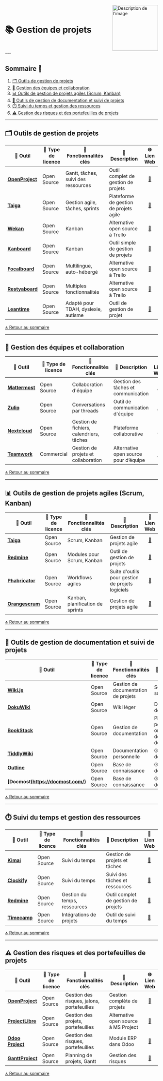 
<div style="display: flex; align-items: center; justify-content: space-between;">
  <h1>📚 Gestion de projets</h1>
  <img src="img/switchtoopen1.png" alt="Description de l'image" width="150" height="150">
</div>
---

## Sommaire 📖 <a id="sommaire"></a>
1. [🗂️ Outils de gestion de projets](#outils-gestion)
2. [👥 Gestion des équipes et collaboration](#gestion-equipes)
3. [📊 Outils de gestion de projets agiles (Scrum, Kanban)](#outils-agiles)
4. [📜 Outils de gestion de documentation et suivi de projets](#gestion-documentation)
5. [⏱️ Suivi du temps et gestion des ressources](#suivi-temps)
6. [⚠️ Gestion des risques et des portefeuilles de projets](#gestion-risques)

---

## 🗂️ Outils de gestion de projets <a id="outils-gestion"></a>

| 🌟 **Outil** | 🔑 **Type de licence** | 🚀 **Fonctionnalités clés** | 📝 **Description** | 🌐 **Lien Web** |
|---|---|---|---|---|
| **[OpenProject](https://www.openproject.org/)** | Open Source | Gantt, tâches, suivi des ressources | Outil complet de gestion de projets | <div align="center"><a href="https://www.openproject.org/">🔗</a></div> |
| **[Taiga](https://www.taiga.io/)** | Open Source | Gestion agile, tâches, sprints | Plateforme de gestion de projets agile | <div align="center"><a href="https://www.taiga.io/">🔗</a></div> |
| **[Wekan](https://wekan.github.io/)** | Open Source | Kanban | Alternative open source à Trello | <div align="center"><a href="https://wekan.github.io/">🔗</a></div> |
| **[Kanboard](https://kanboard.org/)** | Open Source | Kanban | Outil simple de gestion de projets | <div align="center"><a href="https://kanboard.org/">🔗</a></div> |
| **[Focalboard](https://github.com/mattermost-community/focalboard)** | Open Source | Multilingue, auto-hébergé | Alternative open source à Trello | <div align="center"><a href="https://github.com/mattermost-community/focalboard">🔗</a></div> |
| **[Restyaboard](https://restya.com/board/)** | Open Source | Multiples fonctionnalités | Alternative open source à Trello | <div align="center"><a href="https://restya.com/board/">🔗</a></div> |
| **[Leantime](https://github.com/Leantime/leantime)** | Open Source | Adapté pour TDAH, dyslexie, autisme | Outil de gestion de projet | <div align="center"><a href="https://github.com/Leantime/leantime">🔗</a></div> |

[🔝 Retour au sommaire](#sommaire)

---

## 👥 Gestion des équipes et collaboration <a id="gestion-equipes"></a>

| 🌟 **Outil** | 🔑 **Type de licence** | 🚀 **Fonctionnalités clés** | 📝 **Description** | 🔗 **Lien Web** |
|---|---|---|---|---|
| **[Mattermost](https://mattermost.com/)** | Open Source | Collaboration d'équipe | Gestion des tâches et communication | <div align="center"><a href="https://mattermost.com/">🔗</a></div> |
| **[Zulip](https://zulip.com/)** | Open Source | Conversations par threads | Outil de communication d'équipe | <div align="center"><a href="https://zulip.com/">🔗</a></div> |
| **[Nextcloud](https://nextcloud.com/)** | Open Source | Gestion de fichiers, calendriers, tâches | Plateforme collaborative | <div align="center"><a href="https://nextcloud.com/">🔗</a></div> |
| **[Teamwork](https://teamwork.com/)** | Commercial | Gestion de projets et collaboration | Alternative open source pour d’équipe | <div align="center"><a href="https://teamwork.com/">🔗</a></div> |

[🔝 Retour au sommaire](#sommaire)

---

## 📊 Outils de gestion de projets agiles (Scrum, Kanban) <a id="outils-agiles"></a>

| 🌟 **Outil** | 🔑 **Type de licence** | 🚀 **Fonctionnalités clés** | 📝 **Description** | 🔗 **Lien Web** |
|---|---|---|---|---|
| **[Taiga](https://www.taiga.io/)** | Open Source | Scrum, Kanban | Gestion de projets agile | <div align="center"><a href="https://www.taiga.io/">🔗</a></div> |
| **[Redmine](https://www.redmine.org/)** | Open Source | Modules pour Scrum, Kanban | Outil de gestion de projets | <div align="center"><a href="https://www.redmine.org/">🔗</a></div> |
| **[Phabricator](https://phacility.com/phabricator/)** | Open Source | Workflows agiles | Suite d'outils pour gestion de projets logiciels | <div align="center"><a href="https://phacility.com/phabricator/">🔗</a></div> |
| **[Orangescrum](https://www.orangescrum.org/)** | Open Source | Kanban, planification de sprints | Gestion de projets agile | <div align="center"><a href="https://www.orangescrum.org/">🔗</a></div> |

[🔝 Retour au sommaire](#sommaire)

---

## 📜 Outils de gestion de documentation et suivi de projets <a id="gestion-documentation"></a>

| 🌟 **Outil** | 🔑 **Type de licence** | 🚀 **Fonctionnalités clés** | 📝 **Description** | 🔗 **Lien Web** |
|---|---|---|---|---|
| **[Wiki.js](https://js.wiki/)** | Open Source | Gestion de documentation de projets | Solution open source | <div align="center"><a href="https://js.wiki/">🔗</a></div> |
| **[DokuWiki](https://www.dokuwiki.org/dokuwiki)** | Open Source | Wiki léger | Documentation de projets | <div align="center"><a href="https://www.dokuwiki.org/dokuwiki">🔗</a></div> |
| **[BookStack](https://www.bookstackapp.com/)** | Open Source | Gestion de documentation | Plateforme pour organisation de la documentation | <div align="center"><a href="https://www.bookstackapp.com/">🔗</a></div> |
| **[TiddlyWiki](https://tiddlywiki.com/)** | Open Source | Documentation personnelle | Gestion de documentation | <div align="center"><a href="https://tiddlywiki.com/">🔗</a></div> |
| **[Outline](https://www.getoutline.com/)** | Open Source | Base de connaissance | Gestion de documentation | <div align="center"><a href="https://www.getoutline.com/">🔗</a></div> |
| **[Docmost(https://docmost.com/)** | Open Source | Base de connaissance | Gestion de documentation | <div align="center"><a href="https://docmost.com/">🔗</a></div>

[🔝 Retour au sommaire](#sommaire)

---

## ⏱️ Suivi du temps et gestion des ressources <a id="suivi-temps"></a>

| 🌟 **Outil** | 🔑 **Type de licence** | 🚀 **Fonctionnalités clés** | 📝 **Description** | 🔗 **Lien Web** |
|---|---|---|---|---|
| **[Kimai](https://www.kimai.org/)** | Open Source | Suivi du temps | Gestion de projets et tâches | <div align="center"><a href="https://www.kimai.org/">🔗</a></div> |
| **[Clockify](https://clockify.me/)** | Open Source | Suivi du temps | Suivi des tâches et ressources | <div align="center"><a href="https://clockify.me/">🔗</a></div> |
| **[Redmine](https://www.redmine.org/)** | Open Source | Gestion du temps, ressources | Outil complet de gestion de projets | <div align="center"><a href="https://www.redmine.org/">🔗</a></div> |
| **[Timecamp](https://www.timecamp.com/)** | Open Source | Intégrations de projets | Outil de suivi du temps | <div align="center"><a href="https://www.timecamp.com/">🔗</a></div> |

[🔝 Retour au sommaire](#sommaire)

---

## ⚠️ Gestion des risques et des portefeuilles de projets <a id="gestion-risques"></a>

| 🌟 **Outil** | 🔑 **Type de licence** | 🚀 **Fonctionnalités clés** | 📝 **Description** | 🌐 **Lien Web** |
|---|---|---|---|---|
| **[OpenProject](https://www.openproject.org/)** | Open Source | Gestion des risques, jalons, portefeuilles | Gestion complète de projets | <div align="center"><a href="https://www.openproject.org/">🔗</a></div> |
| **[ProjectLibre](https://www.projectlibre.com/)** | Open Source | Gestion des projets, portefeuilles | Alternative open source à MS Project | <div align="center"><a href="https://www.projectlibre.com/">🔗</a></div> |
| **[Odoo Project](https://www.odoo.com/page/project-management)** | Open Source | Gestion des risques, portefeuilles | Module ERP dans Odoo | <div align="center"><a href="https://www.odoo.com/page/project-management">🔗</a></div> |
| **[GanttProject](https://www.ganttproject.biz/)** | Open Source | Planning de projets, Gantt | Gestion des risques | <div align="center"><a href="https://www.ganttproject.biz/">🔗</a></div> |

[🔝 Retour au sommaire](#sommaire)
